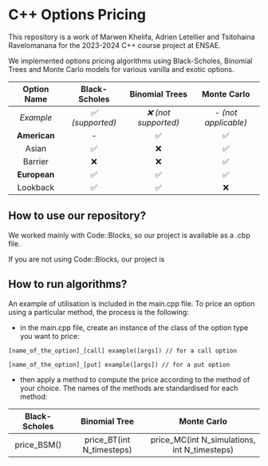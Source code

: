 # C++ Options Pricing

This repository is a work of Marwen Khelifa, Adrien Letellier and Tsitohaina Ravelomanana for the 2023-2024 C++ course project at ENSAE.

We implemented options pricing algorithms using Black-Scholes, Binomial Trees and Monte Carlo models for various vanilla and exotic options.

| Option Name | Black-Scholes | Binomial Trees | Monte Carlo |
|:-----------:|:-------------:|:-------:|:-----------:|
| *Example* | *:white_check_mark: (supported)* | *:x: (not supported)* | *- (not applicable)* |
| **American** | - | :white_check_mark: | :white_check_mark: |
| Asian | :white_check_mark: | :x: | :white_check_mark: |
| Barrier | :x: | :x: | :white_check_mark: |
| **European** | :white_check_mark: | :white_check_mark: | :white_check_mark: |
| Lookback | :white_check_mark: | :white_check_mark: | :x: |

## How to use our repository?

We worked mainly with Code::Blocks, so our project is available as a .cbp file.

If you are not using Code::Blocks, our project is

## How to run algorithms?

An example of utilisation is included in the main.cpp file. To price an option using a particular method, the process is the following:

- in the main.cpp file, create an instance of the class of the option type you want to price:
  
```
[name_of_the_option]_[call] example([args]) // for a call option
```

```
[name_of_the_option]_[put] example([args]) // for a put option
```

- then apply a method to compute the price according to the method of your choice. The names of the methods are standardised for each method:

| **Black-Scholes** | **Binomial Tree** | **Monte Carlo** |
|:-----------:|:-------------:|:-------:|
| price_BSM() | price_BT(int N_timesteps) | price_MC(int N_simulations, int N_timesteps) |
